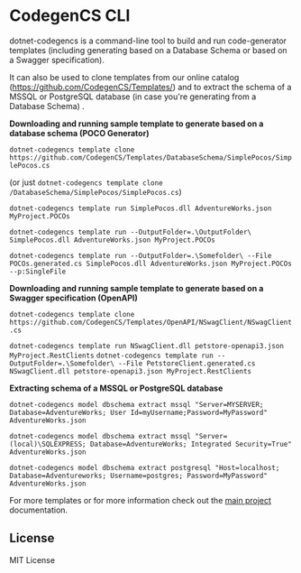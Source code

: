 # CodegenCS CLI


dotnet-codegencs is a command-line tool to build and run code-generator templates (including generating based on a Database Schema or based on a Swagger specification).

It can also be used to clone templates from our online catalog (https://github.com/CodegenCS/Templates/) and to extract the schema of a MSSQL or PostgreSQL database (in case you're generating from a Database Schema) .

**Downloading and running sample template to generate based on a database schema (POCO Generator)**

```dotnet-codegencs template clone https://github.com/CodegenCS/Templates/DatabaseSchema/SimplePocos/SimplePocos.cs```

(or just ```dotnet-codegencs template clone /DatabaseSchema/SimplePocos/SimplePocos.cs```)

```dotnet-codegencs template run SimplePocos.dll AdventureWorks.json MyProject.POCOs```

```dotnet-codegencs template run --OutputFolder=.\OutputFolder\ SimplePocos.dll AdventureWorks.json MyProject.POCOs```

```dotnet-codegencs template run --OutputFolder=.\Somefolder\ --File POCOs.generated.cs SimplePocos.dll AdventureWorks.json MyProject.POCOs --p:SingleFile```

**Downloading and running sample template to generate based on a Swagger specification (OpenAPI)**

```dotnet-codegencs template clone https://github.com/CodegenCS/Templates/OpenAPI/NSwagClient/NSwagClient.cs```

```dotnet-codegencs template run NSwagClient.dll petstore-openapi3.json MyProject.RestClients```
```dotnet-codegencs template run --OutputFolder=.\Somefolder\ --File PetstoreClient.generated.cs NSwagClient.dll petstore-openapi3.json MyProject.RestClients```


**Extracting schema of a MSSQL or PostgreSQL database**

```dotnet-codegencs model dbschema extract mssql "Server=MYSERVER; Database=AdventureWorks; User Id=myUsername;Password=MyPassword" AdventureWorks.json```

```dotnet-codegencs model dbschema extract mssql "Server=(local)\SQLEXPRESS; Database=AdventureWorks; Integrated Security=True" AdventureWorks.json```

```dotnet-codegencs model dbschema extract postgresql "Host=localhost; Database=Adventureworks; Username=postgres; Password=MyPassword" AdventureWorks.json```

For more templates or for more information check out the [main project](https://github.com/Drizin/CodegenCS) documentation.

## License
MIT License
